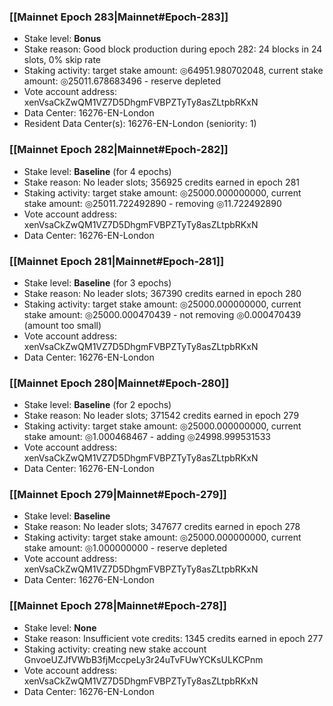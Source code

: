 ### [[Mainnet Epoch 283|Mainnet#Epoch-283]]
* Stake level: **Bonus**
* Stake reason: Good block production during epoch 282: 24 blocks in 24 slots, 0% skip rate
* Staking activity: target stake amount: ◎64951.980702048, current stake amount: ◎25011.678683496 - reserve depleted
* Vote account address: xenVsaCkZwQM1VZ7D5DhgmFVBPZTyTy8asZLtpbRKxN
* Data Center: 16276-EN-London
* Resident Data Center(s): 16276-EN-London (seniority: 1)
### [[Mainnet Epoch 282|Mainnet#Epoch-282]]
* Stake level: **Baseline** (for 4 epochs)
* Stake reason: No leader slots; 356925 credits earned in epoch 281
* Staking activity: target stake amount: ◎25000.000000000, current stake amount: ◎25011.722492890 - removing ◎11.722492890
* Vote account address: xenVsaCkZwQM1VZ7D5DhgmFVBPZTyTy8asZLtpbRKxN
* Data Center: 16276-EN-London
### [[Mainnet Epoch 281|Mainnet#Epoch-281]]
* Stake level: **Baseline** (for 3 epochs)
* Stake reason: No leader slots; 367390 credits earned in epoch 280
* Staking activity: target stake amount: ◎25000.000000000, current stake amount: ◎25000.000470439 - not removing ◎0.000470439 (amount too small)
* Vote account address: xenVsaCkZwQM1VZ7D5DhgmFVBPZTyTy8asZLtpbRKxN
* Data Center: 16276-EN-London
### [[Mainnet Epoch 280|Mainnet#Epoch-280]]
* Stake level: **Baseline** (for 2 epochs)
* Stake reason: No leader slots; 371542 credits earned in epoch 279
* Staking activity: target stake amount: ◎25000.000000000, current stake amount: ◎1.000468467 - adding ◎24998.999531533
* Vote account address: xenVsaCkZwQM1VZ7D5DhgmFVBPZTyTy8asZLtpbRKxN
* Data Center: 16276-EN-London
### [[Mainnet Epoch 279|Mainnet#Epoch-279]]
* Stake level: **Baseline**
* Stake reason: No leader slots; 347677 credits earned in epoch 278
* Staking activity: target stake amount: ◎25000.000000000, current stake amount: ◎1.000000000 - reserve depleted
* Vote account address: xenVsaCkZwQM1VZ7D5DhgmFVBPZTyTy8asZLtpbRKxN
* Data Center: 16276-EN-London
### [[Mainnet Epoch 278|Mainnet#Epoch-278]]
* Stake level: **None**
* Stake reason: Insufficient vote credits: 1345 credits earned in epoch 277
* Staking activity: creating new stake account GnvoeUZJfVWbB3fjMccpeLy3r24uTvFUwYCKsULKCPnm
* Vote account address: xenVsaCkZwQM1VZ7D5DhgmFVBPZTyTy8asZLtpbRKxN
* Data Center: 16276-EN-London